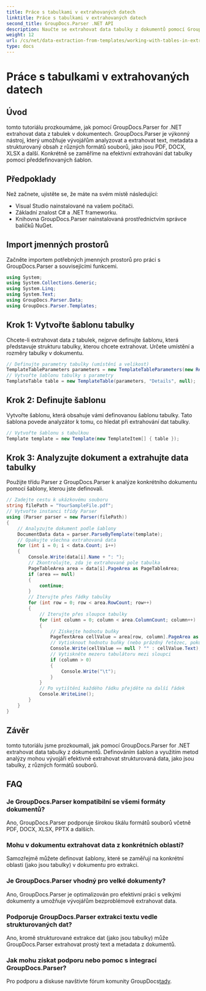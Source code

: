 ```yaml
---
title: Práce s tabulkami v extrahovaných datech
linktitle: Práce s tabulkami v extrahovaných datech
second_title: GroupDocs.Parser .NET API
description: Naučte se extrahovat data tabulky z dokumentů pomocí GroupDocs.Parser for .NET. Efektivně analyzujte strukturovaný obsah pomocí předdefinovaných šablon.
weight: 12
url: /cs/net/data-extraction-from-templates/working-with-tables-in-extracted-data/
type: docs
---
```

# Práce s tabulkami v extrahovaných datech

## Úvod
tomto tutoriálu prozkoumáme, jak pomocí GroupDocs.Parser for .NET extrahovat data z tabulek v dokumentech. GroupDocs.Parser je výkonný nástroj, který umožňuje vývojářům analyzovat a extrahovat text, metadata a strukturovaný obsah z různých formátů souborů, jako jsou PDF, DOCX, XLSX a další. Konkrétně se zaměříme na efektivní extrahování dat tabulky pomocí předdefinovaných šablon.
## Předpoklady
Než začnete, ujistěte se, že máte na svém místě následující:
- Visual Studio nainstalované na vašem počítači.
- Základní znalost C# a .NET frameworku.
- Knihovna GroupDocs.Parser nainstalovaná prostřednictvím správce balíčků NuGet.

## Import jmenných prostorů
Začněte importem potřebných jmenných prostorů pro práci s GroupDocs.Parser a souvisejícími funkcemi.
```csharp
using System;
using System.Collections.Generic;
using System.Linq;
using System.Text;
using GroupDocs.Parser.Data;
using GroupDocs.Parser.Templates;
```
## Krok 1: Vytvořte šablonu tabulky
Chcete-li extrahovat data z tabulek, nejprve definujte šablonu, která představuje strukturu tabulky, kterou chcete extrahovat. Určete umístění a rozměry tabulky v dokumentu.
```csharp
// Definujte parametry tabulky (umístění a velikost)
TemplateTableParameters parameters = new TemplateTableParameters(new Rectangle(new Point(35, 320), new Size(530, 55)), null);
// Vytvořte šablonu tabulky s parametry
TemplateTable table = new TemplateTable(parameters, "Details", null);
```
## Krok 2: Definujte šablonu
Vytvořte šablonu, která obsahuje vámi definovanou šablonu tabulky. Tato šablona povede analyzátor k tomu, co hledat při extrahování dat tabulky.
```csharp
// Vytvořte šablonu s tabulkou
Template template = new Template(new TemplateItem[] { table });
```
## Krok 3: Analyzujte dokument a extrahujte data tabulky
Použijte třídu Parser z GroupDocs.Parser k analýze konkrétního dokumentu pomocí šablony, kterou jste definovali.
```csharp
// Zadejte cestu k ukázkovému souboru
string filePath = "YourSampleFile.pdf";
// Vytvořte instanci třídy Parser
using (Parser parser = new Parser(filePath))
{
    // Analyzujte dokument podle šablony
    DocumentData data = parser.ParseByTemplate(template);
    // Opakujte všechna extrahovaná data
    for (int i = 0; i < data.Count; i++)
    {
        Console.Write(data[i].Name + ": ");
        // Zkontrolujte, zda je extrahované pole tabulka
        PageTableArea area = data[i].PageArea as PageTableArea;
        if (area == null)
        {
            continue;
        }
        // Iterujte přes řádky tabulky
        for (int row = 0; row < area.RowCount; row++)
        {
            // Iterujte přes sloupce tabulky
            for (int column = 0; column < area.ColumnCount; column++)
            {
                // Získejte hodnotu buňky
                PageTextArea cellValue = area[row, column].PageArea as PageTextArea;
                // Vytisknout hodnotu buňky (nebo prázdný řetězec, pokud je null)
                Console.Write(cellValue == null ? "" : cellValue.Text);
                // Vytiskněte mezeru tabulátoru mezi sloupci
                if (column > 0)
                {
                    Console.Write("\t");
                }
            }
            // Po vytištění každého řádku přejděte na další řádek
            Console.WriteLine();
        }
    }
}
```

## Závěr
tomto tutoriálu jsme prozkoumali, jak pomocí GroupDocs.Parser for .NET extrahovat data tabulky z dokumentů. Definováním šablon a využitím metod analýzy mohou vývojáři efektivně extrahovat strukturovaná data, jako jsou tabulky, z různých formátů souborů.

## FAQ
### Je GroupDocs.Parser kompatibilní se všemi formáty dokumentů?
Ano, GroupDocs.Parser podporuje širokou škálu formátů souborů včetně PDF, DOCX, XLSX, PPTX a dalších.
### Mohu v dokumentu extrahovat data z konkrétních oblastí?
Samozřejmě můžete definovat šablony, které se zaměřují na konkrétní oblasti (jako jsou tabulky) v dokumentu pro extrakci.
### Je GroupDocs.Parser vhodný pro velké dokumenty?
Ano, GroupDocs.Parser je optimalizován pro efektivní práci s velkými dokumenty a umožňuje vývojářům bezproblémově extrahovat data.
### Podporuje GroupDocs.Parser extrakci textu vedle strukturovaných dat?
Ano, kromě strukturované extrakce dat (jako jsou tabulky) může GroupDocs.Parser extrahovat prostý text a metadata z dokumentů.
### Jak mohu získat podporu nebo pomoc s integrací GroupDocs.Parser?
 Pro podporu a diskuse navštivte fórum komunity GroupDocs[tady](https://forum.groupdocs.com/c/parser/17).